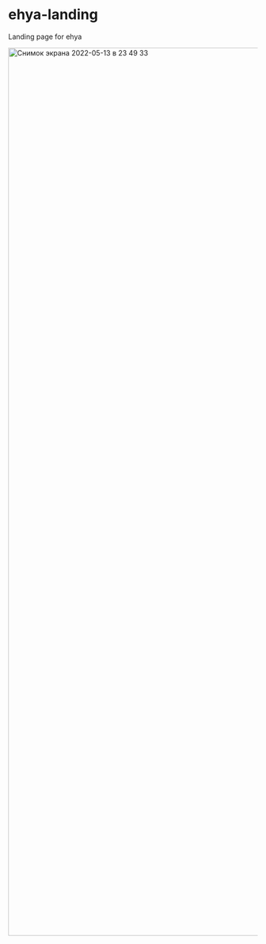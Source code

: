 # ehya-landing

Landing page for ehya

<img width="1791" alt="Снимок экрана 2022-05-13 в 23 49 33" src="https://user-images.githubusercontent.com/78974590/168387696-3b9e1f1b-ac24-4ad2-8a52-61bff0234b65.png">
